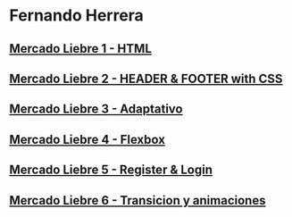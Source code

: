 # Fernando Herrera
## [Mercado Liebre 1 - HTML](https://github.com/fherrera2190/dh-mercadoliebre/tree/estructuraweb)
## [Mercado Liebre 2 - HEADER & FOOTER with CSS](https://github.com/fherrera2190/dh-mercadoliebre/tree/agregandoestilos)
## [Mercado Liebre 3 - Adaptativo]()
## [Mercado Liebre 4 - Flexbox]()
## [Mercado Liebre 5 - Register & Login]()
## [Mercado Liebre 6 - Transicion y animaciones]()